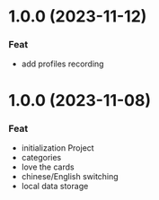 # 1.0.0 (2023-11-12)

### Feat

- add profiles recording

# 1.0.0 (2023-11-08)

### Feat

- initialization Project
- categories
- love the cards
- chinese/English switching
- local data storage
